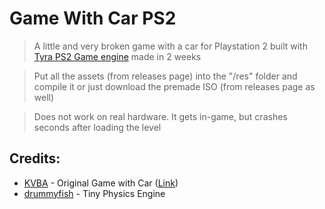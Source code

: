 # Game With Car PS2

> A little and very broken game with a car for Playstation 2 built with [Tyra PS2 Game engine](https://github.com/h4570/tyra) made in 2 weeks

> Put all the assets (from releases page) into the "/res" folder and compile it or just download the premade ISO (from releases page as well)

> Does not work on real hardware. It gets in-game, but crashes seconds after loading the level

## Credits:
* [KVBA](https://github.com/KVBAMusic) - Original Game with Car ([Link](https://kvbamusic.itch.io/game-with-car))
* [drummyfish](https://codeberg.org/drummyfish/tinyphysicsengine) - Tiny Physics Engine